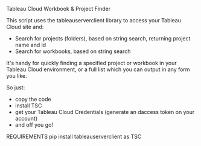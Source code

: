 Tableau Cloud Workbook & Project Finder

This script uses the tableauserverclient library to access your Tableau Cloud site and:
- Search for projects (folders), based on string search, returning project name and id
- Search for workbooks, based on string search

It's handy for quickly finding a specified project or workbook in your Tableau Cloud environment, or a full list which you can output in any form you like.

So just:
- copy the code
- install TSC
- get your Tableau Cloud Credentials (generate an daccess token on your account)
- and off you go!

REQUIREMENTS
pip install tableauserverclient as TSC
